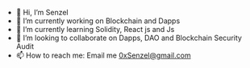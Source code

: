 - 👋 Hi, I’m Senzel
- 🔭 I’m currently working on Blockchain and Dapps
- 🌱 I’m currently learning Solidity, React js and Js
- 👯 I’m looking to collaborate on Dapps, DAO and Blockchain Security Audit
- 📫 How to reach me: Email me 0xSenzel@gmail.com


